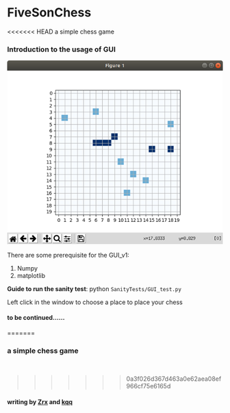 # FiveSonChess
<<<<<<< HEAD
a simple chess game 

### Introduction to the usage of GUI

![gan test visuals](https://github.com/t871631092/FiveSonChess/blob/master/fig/GUI_v1.png)

There are some prerequisite for the GUI_v1:

1. Numpy
2. matplotlib

**Guide to run the sanity test**: python `SanityTests/GUI_test.py`

Left click in the window to choose a place to place your chess



#### to be continued……
=======
### a simple chess game 
&nbsp;&nbsp;
&nbsp;&nbsp;
&nbsp;&nbsp;
&nbsp;&nbsp;
>>>>>>> 0a3f026d367d463a0e62aea08ef966cf75e6165d
#### writing by [Zrx](https://github.com/Zrxrxrx) and [kqq](https://github.com/t871631092)
